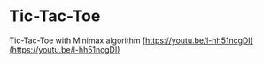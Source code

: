 # Tic-Tac-Toe
Tic-Tac-Toe with Minimax algorithm
[https://youtu.be/l-hh51ncgDI](https://youtu.be/l-hh51ncgDI)
